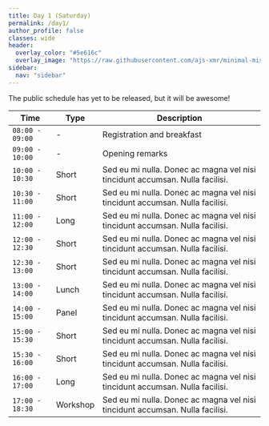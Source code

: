 ```yaml
---
title: Day 1 (Saturday)
permalink: /day1/
author_profile: false
classes: wide
header:
  overlay_color: "#5e616c"
  overlay_image: "https://raw.githubusercontent.com/ajs-xmr/minimal-mistakes/master/assets/images/berlin-banner.jpg"
sidebar:
  nav: "sidebar"
---
```


The public schedule has yet to be released, but it will be awesome!

| Time | Type | Description |
| --- | --- | --- |
| `08:00 - 09:00` | - | Registration and breakfast |
| `09:00 - 10:00` | - | Opening remarks |
| `10:00 - 10:30` | Short | Sed eu mi nulla. Donec ac magna vel nisi tincidunt accumsan. Nulla facilisi. |
| `10:30 - 11:00` | Short | Sed eu mi nulla. Donec ac magna vel nisi tincidunt accumsan. Nulla facilisi. |
| `11:00 - 12:00` | Long | Sed eu mi nulla. Donec ac magna vel nisi tincidunt accumsan. Nulla facilisi. |
| `12:00 - 12:30` | Short | Sed eu mi nulla. Donec ac magna vel nisi tincidunt accumsan. Nulla facilisi. |
| `12:30 - 13:00` | Short | Sed eu mi nulla. Donec ac magna vel nisi tincidunt accumsan. Nulla facilisi. |
| `13:00 - 14:00` | Lunch | Sed eu mi nulla. Donec ac magna vel nisi tincidunt accumsan. Nulla facilisi. |
| `14:00 - 15:00` | Panel | Sed eu mi nulla. Donec ac magna vel nisi tincidunt accumsan. Nulla facilisi. |
| `15:00 - 15:30` | Short | Sed eu mi nulla. Donec ac magna vel nisi tincidunt accumsan. Nulla facilisi. |
| `15:30 - 16:00` | Short | Sed eu mi nulla. Donec ac magna vel nisi tincidunt accumsan. Nulla facilisi. |
| `16:00 - 17:00` | Long | Sed eu mi nulla. Donec ac magna vel nisi tincidunt accumsan. Nulla facilisi. |
| `17:00 - 18:30` | Workshop | Sed eu mi nulla. Donec ac magna vel nisi tincidunt accumsan. Nulla facilisi. |
